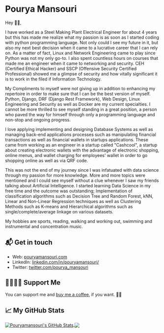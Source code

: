 # Pourya Mansouri

Hey 👋🏻,

I have worked as a Steel Making Plant Electrical Engineer for about 4 years but this has made me realize what my passion is as soon as I started coding with python programming language. Not only could I see my future in it, but also my next best decision when it came to a lucrative career that I can rely on. As a matter of fact, Linux and Network Engineering came to play since Python was not my only go-to. I also spent countless hours on courses that made me an engineer when it came to networking and security. CEH (Certified Ethical Hacker) and SSCP (Offensive Security Certified Professional) showed me a glimpse of security and how vitally significant it is to work in the filed if Information Technology.

My Compliments to myself were not giving up in addition to enhancing my repertoire in order to make sure that I can be the best version of myself. Python, Django, DRF (Django Rest Framework), Web Design, Linux Engineering and Security as well as Docker are my current specialties. I cannot be more thrilled to see myself standing in a great position, a person who paved the way for himself through only a programming language and non-stop and ongoing progress.

I love applying implementing and designing Database Systems as well as managing back-end applications processes such as manipulating financial transactions as well as financial wallets in startups applications. These came from working as an engineer in a startup called "Cashcool", a startup about creating electronic wallets with the advantage of electronic shopping, online menus, and wallet charging for employees' wallet in order to go shopping online as well as via QRF code.

This was not the end of my journey since I was infatuated with data science through my passion for more knowledge. More and more topics were mentioned and I could see myself without a clue whenever I saw my friends talking about Artificial Intelligence. I started learning Data Science in my free time and the outcome was outstanding; Implementation of classification algorithms such as Decision Tree and Random Forest, kNN, Linear and Non-Linear Regression techniques as well as Clustering Methods such as K-means and Hierarchical algorithms such as single/complete/average linkage on various datasets.

My hobbies are sports, reading, walking and working out, swimming and instrumental and concentration music.

## 📬 Get in touch

- Web: [pouryamansouri.com][1]
- LinkedIn: [linkedin.com/in/pouryamansouri/][2]
- Twitter: [twitter.com/pourya_mansouri][3]

## 🤜🏻🤛🏻 Support Me

You can support me and [buy me a coffee][8], if you want. 🙏🏻


## &#x1f4c8; My GitHub Stats



<a href="https://github.com/in/pouryamansouri">
  <img align="center" src="https://github-readme-stats.vercel.app/api?username=pouryamansouri&show_icons=true&line_height=27&count_private=true&title_color=ffffff&text_color=c9cacc&icon_color=2bbc8a&bg_color=1d1f21" alt="Pouryamansouri's GitHub Stats" />
</a>
<a href="https://github.com/in/pouryamansouri">
  <img align="center" src="https://github-readme-stats.vercel.app/api/top-langs/?username=pouryamansouri&hide=Jupyter Notebook,html&title_color=ffffff&text_color=c9cacc&icon_color=2bbc8a&bg_color=1d1f21" />
</a>


[1]: https://www.pouryamansouri.com/
[2]: https://www.linkedin.com/in/pouryamansouri/
[3]: https://twitter.com/intent/follow?screen_name=pourya_mansouri
[8]: https://www.buymeacoffee.com/pouryamansouri
